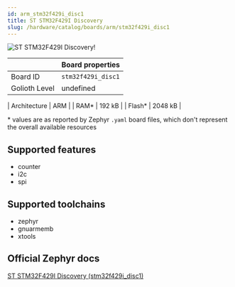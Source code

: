 ```yaml
---
id: arm_stm32f429i_disc1
title: ST STM32F429I Discovery
slug: /hardware/catalog/boards/arm/stm32f429i_disc1
---
```


[//]: # (This is an auto-generated file, do not edit! Changes to it will be lost upon re-generation)

![ST STM32F429I Discovery!](/img/boards/arm/stm32f429i_disc1.png "ST STM32F429I Discovery")

|                | Board properties     |
| -------------  | -------------------- |
| Board ID       | `stm32f429i_disc1` |
| Golioth Level  | undefined       |

| Architecture   | ARM |
| RAM*           | 192 kB |
| Flash*         | 2048 kB |

\* values are as reported by Zephyr `.yaml` board files, which don't represent the overall available resources



## Supported features

* counter
* i2c
* spi

## Supported toolchains

* zephyr
* gnuarmemb
* xtools

## Official Zephyr docs

[ST STM32F429I Discovery (stm32f429i_disc1)](https://docs.zephyrproject.org/latest/boards/arm/stm32f429i_disc1/doc/index.html)
